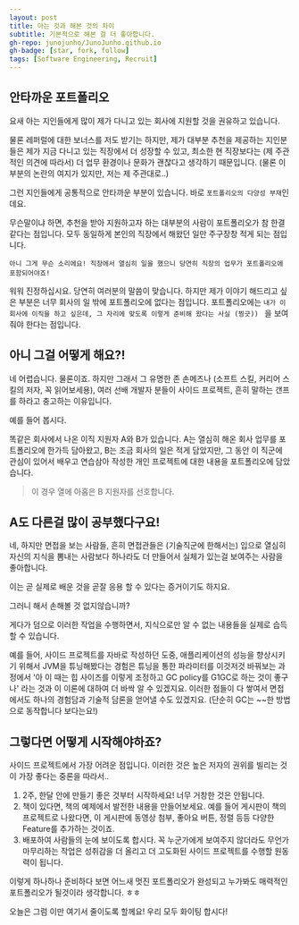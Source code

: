 ```yaml
---
layout: post
title: 아는 것과 해본 것의 차이
subtitle: 기본적으로 해본 걸 더 좋아합니다.
gh-repo: junojunho/JunoJunho.github.io
gh-badge: [star, fork, follow]
tags: [Software Engineering, Recruit]
---
```


## 안타까운 포트폴리오

요새 아는 지인들에게 많이 제가 다니고 있는 회사에 지원할 것을 권유하고 있습니다.

물론 레퍼럴에 대한 보너스를 저도 받기는 하지만, 제가 대부분 추천을 제공하는 지인분들은 제가 지금 다니고 있는 직장에서 더 성장할 수 있고, 최소한 현 직장보다는 (제 주관적인 의견에 따라서) 더 업무 환경이나 문화가 괜찮다고 생각하기 때문입니다. (물론 이부분의 논란의 여지가 있지만, 저는 제 주관대로..)

그런 지인들에게 공통적으로 안타까운 부분이 있습니다. 바로 `포트폴리오의 다양성 부재`인데요.

무슨말이냐 하면, 추천을 받아 지원하고자 하는 대부분의 사람이 포트폴리오가 참 한결같다는 점입니다. 모두 동일하게 본인의 직장에서 해왔던 일만 주구장창 적게 되는 점입니다.

`아니 그게 무슨 소리에요! 직장에서 열심히 일을 했으니 당연히 직장의 업무가 포트폴리오에 포함되어야죠!`

워워 진정하십시요. 당연히 여러분의 말씀이 맞습니다. 하지만 제가 이야기 해드리고 싶은 부분은 너무 회사의 일 밖에 포트폴리오에 없다는 점입니다. 포트폴리오에는 `내가 이 회사에 이직을 하고 싶은데, 그 자리에 맞도록 이렇게 준비해 왔다는 사실 (찡긋)) ` 을 보여줘야 한다는 점입니다.

## 아니 그걸 어떻게 해요?!

네 어렵습니다. 물론이죠. 하지만 그래서 그 유명한 존 손메즈나 (소프트 스킬, 커리어 스킬의 저자, 꼭 읽어보세용), 여러 선배 개발자 분들이 사이드 프로젝트, 흔히 말하는 갠프를 하라고 충고하는 이유입니다.

예를 들어 봅시다.

똑같은 회사에서 나온 이직 지원자 A와 B가 있습니다. A는 열심히 해온 회사 업무를 포트폴리오에 한가득 담아왔고, B는 조금 회사의 일은 적게 담았지만, 그 동안 이 직군에 관심이 있어서 배우고 연습삼아 작성한 개인 프로젝트에 대한 내용을 포트폴리오에 담았습니다.

> 이 경우 열에 아홉은 B 지원자를 선호합니다.

## A도 다른걸 많이 공부했다구요!

네, 하지만 면접을 보는 사람들, 흔히 면접관들은 (기술직군에 한해서는) 입으로 열심히 자신의 지식을 뽐내는 사람보다 하나라도 더 만들어서 실체가 있는걸 보여주는 사람을 좋아합니다.

이는 곧 실제로 배운 것을 곧잘 응용 할 수 있다는 증거이기도 하지요.

그러니 해서 손해볼 것 없지않습니까?

게다가 덤으로 이러한 작업을 수행하면서, 지식으로만 알 수 없는 내용들을 실제로 습득할 수 있습니다. 

예를 들어, 사이드 프로젝트를 자바로 작성하던 도중, 애플리케이션의 성능을 향상시키기 위해서 JVM을 튜닝해봤다는 경험은 튜닝을 통한 파라미터를 이것저것 바꿔보는 과정에서 '아 이 때는 힙 사이즈를 이렇게 조정하고 GC policy를 G1GC로 하는 것이 좋구나' 라는 것과 이 이론에 대하여 더 바싹 알 수 있겠지요. 이러한 점들이 다 쌓여서 면접에서도 하나의 경험담과 기술적 담론을 얻어낼 수도 있겠지요. (단순히 GC는 ~~한 방법으로 동작합니다 보다는요!)

## 그렇다면 어떻게 시작해야하죠?
사이드 프로젝트에서 가장 어려운 점입니다. 이러한 것은 높은 저자의 권위를 빌리는 것이 가장 좋다는 중론을 따라서..

1. 2주, 한달 안에 만들기 좋은 것부터 시작하세요! 너무 거창한 것은 안됩니다.
2. 책이 있다면, 책의 예제에서 발전한 내용을 만들어보세요. 예를 들어 게시판이 책의 프로젝트로 나왔다면, 이 게시판에 동영상 첨부, 좋아요 버튼, 정렬 등등 다양한 Feature를 추가하는 것이죠.
3. 배포하여 사람들의 눈에 보이도록 합시다. 꼭 누군가에게 보여주지 않더라도 무언가 마무리하는 작업은 성취감을 더 올리고 더 고도화된 사이드 프로젝트를 수행할 원동력이 됩니다.

이렇게 하나하나 준비하다 보면 어느새 멋진 포트폴리오가 완성되고 누가봐도 매력적인 포트폴리오가 될것이라 생각합니다. ㅎㅎ

오늘은 그럼 이만 여기서 줄이도록 할께요! 우리 모두 화이팅 합시다!